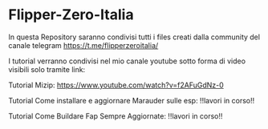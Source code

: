 # Flipper-Zero-Italia
In questa Repository saranno condivisi tutti i files creati dalla community del canale telegram https://t.me/flipperzeroitalia/

I tutorial verranno condivisi nel mio canale youtube sotto forma di video visibili solo tramite link:

Tutorial Mizip: https://www.youtube.com/watch?v=f2AFuGdNz-0

Tutorial Come installare e aggiornare Marauder sulle esp: !!lavori in corso!!

Tutorial Come Buildare Fap Sempre Aggiornate: !!lavori in corso!!
